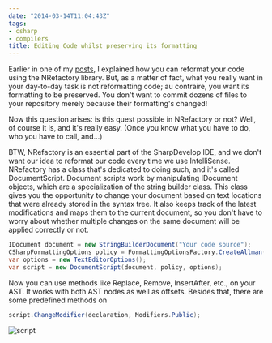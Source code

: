 ```yaml
---
date: "2014-03-14T11:04:43Z"
tags:
- csharp
- compilers
title: Editing Code whilst preserving its formatting
---
```


Earlier in one of my [posts](/prettyprint-c%23-codes-via-nrefactory/ "PrettyPrint C# codes via NRefactory"), I explained how you can reformat your code using the NRefactory library. But, as a matter of fact, what you really want in your day-to-day task is not reformatting code; au contraire, you want its formatting to be preserved. You don't want to commit dozens of files to your repository merely because their formatting's changed!

Now this question arises: is this quest possible in NRefactory or not? Well, of course it is, and it's really easy. (Once you know what you have to do, who you have to call, and...)

BTW, NRefactory is an essential part of the SharpDevelop IDE, and we don't want our idea to reformat our code every time we use IntelliSense. NRefactory has a class that's dedicated to doing such, and it's called DocumentScript. Document scripts work by manipulating IDocument objects, which are a specialization of the string builder class. This class gives you the opportunity to change your document based on text locations that were already stored in the syntax tree. It also keeps track of the latest modifications and maps them to the current document, so you don't have to worry about whether multiple changes on the same document will be applied correctly or not.

```csharp
IDocument document = new StringBuilderDocument("Your code source");
CSharpFormattingOptions policy = FormattingOptionsFactory.CreateAllman();
var options = new TextEditorOptions();
var script = new DocumentScript(document, policy, options);
```

Now you can use methods like Replace, Remove, InsertAfter, etc., on your AST. It works with both AST nodes as well as offsets. Besides that, there are some predefined methods on

```csharp
script.ChangeModifier(declaration, Modifiers.Public);
```

![script](/wp-content/uploads/2014/03/script.png)